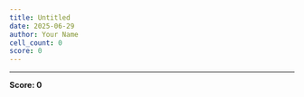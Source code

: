 ```yaml
---
title: Untitled
date: 2025-06-29
author: Your Name
cell_count: 0
score: 0
---
```




---
**Score: 0**